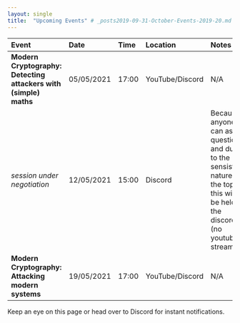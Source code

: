 ```yaml
---
layout: single
title:  "Upcoming Events" # _posts2019-09-31-October-Events-2019-20.md 
---
```

| Event | Date | Time | Location | Notes
|:-----------------|:----------|:-----------|:-----------|:-----------|
| __Modern Cryptography: Detecting attackers with (simple) maths__ | 05/05/2021 | 17:00 | YouTube/Discord | N/A |
| *session under negotiation* | 12/05/2021 | 15:00 | Discord | Because anyone can ask questions, and due to the sensistive nature of the topic, this will be held in the discord (no youtube stream) |
| __Modern Cryptography: Attacking modern systems__ | 19/05/2021 | 17:00 | YouTube/Discord | N/A |

Keep an eye on this page or head over to Discord for instant notifications.
